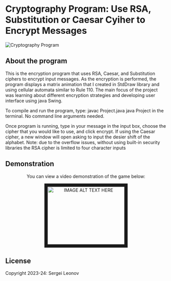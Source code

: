 # Cryptography Program: Use RSA, Substitution or Caesar Cyiher to Encrypt Messages

![Cryptography Program](https://github.com/user-attachments/assets/d3727940-6c1c-4964-ac07-9a424d890f5f)

## About the program
This is the encryption program that uses RSA, Caesar, and Substitution ciphers to encrypt input messages. As the encryption is performed, the program displays a matrix animation that I created in StdDraw library and using cellular automata similar to Rule 110. The main focus of the project was learning about different encryption strategies and developing user interface using java Swing.

To compile and run the program, type:
javac Project.java
java Project
in the terminal. No command line arguments needed.

Once program is running, type in your message in the input box, choose the cipher that you would like to use, and click encrypt. If using the Caesar cipher, a new window will open asking to input the desier shift of the alphabet. Note: due to the overflow issues, without using built-in security libraries the RSA cipher is limited to four character inputs

## Demonstration 
<p align="center">
You can view a video demonstration of the game below:
<p align="center">
<a href="https://www.youtube.com/watch?v=4Vlz6MiSEws&feature=youtu.be&v=4Vlz6MiSEws
" target="_blank"><img src="http://img.youtube.com/vi/4Vlz6MiSEws/0.jpg" 
alt="IMAGE ALT TEXT HERE" width="240" height="180" border="10" /></a>

## License
Copyright 2023-24: Sergei Leonov
